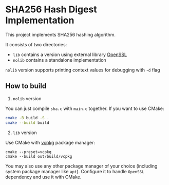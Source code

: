 # SHA256 Hash Digest Implementation

This project implements SHA256 hashing algorithm.

It consists of two directories:

- `lib` contains a version using external library [OpenSSL](https://openssl-library.org/)
- `nolib` contains a standalone implementation

`nolib` version supports printing context values for debugging with `-d` flag

## How to build

1. `nolib` version

You can just compile `sha.c` with `main.c` together. If you want to use CMake:

```bash
cmake -B build -S .
cmake --build build
```

2. `lib` version

Use CMake with [vcpkg](https://vcpkg.io) package manager:

```pwsh
cmake --preset=vcpkg
cmake --build out/build/vcpkg
```

You may also use any other package manager of your choice (including system package manager like `apt`). Configure it to handle `OpenSSL` dependency and use it with CMake.